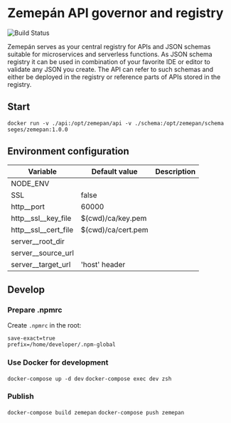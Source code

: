 # Zemepán API governor and registry

![Build Status](https://travis-ci.org/seges/zemepan.svg?branch=master)

Zemepán serves as your central registry for APIs and JSON schemas suitable for microservices and serverless functions. As JSON schema registry it can be used in combination of your favorite IDE or editor to validate any JSON you create. The API can refer to such schemas and either be deployed in the registry or reference parts of APIs stored in the registry.

## Start

`docker run -v ./api:/opt/zemepan/api -v ./schema:/opt/zemepan/schema seges/zemepan:1.0.0`

## Environment configuration

| Variable                     | Default value      | Description
| -----------------------------| ------------------ | ------------------
| NODE_ENV                     |                    |
| SSL                          | false              |
| http__port                   | 60000              |
| http__ssl__key_file          | $(cwd)/ca/key.pem  |
| http__ssl__cert_file         | $(cwd)/ca/cert.pem |
| server__root_dir             | <empty>            |
| server__source_url           |                    |
| server__target_url           | 'host' header      |

## Develop

### Prepare .npmrc

Create `.npmrc` in the root:

```
save-exact=true
prefix=/home/developer/.npm-global
```

### Use Docker for development

`docker-compose up -d dev`
`docker-compose exec dev zsh`

### Publish

`docker-compose build zemepan`
`docker-compose push zemepan`

